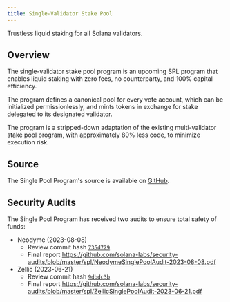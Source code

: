```yaml
---
title: Single-Validator Stake Pool
---
```


Trustless liquid staking for all Solana validators.

## Overview

The single-validator stake pool program is an upcoming SPL program that enables liquid staking with zero fees, no counterparty, and 100% capital efficiency.

The program defines a canonical pool for every vote account, which can be initialized permissionlessly, and mints tokens in exchange for stake delegated to its designated validator.

The program is a stripped-down adaptation of the existing multi-validator stake pool program, with approximately 80% less code, to minimize execution risk.

## Source

The Single Pool Program's source is available on
[GitHub](https://github.com/solana-labs/solana-program-library/tree/master/single-pool/program).

## Security Audits

The Single Pool Program has received two audits to ensure total safety of funds:

* Neodyme (2023-08-08)
    - Review commit hash [`735d729`](https://github.com/solana-labs/solana-program-library/commit/735d7292e35d35101750a4452d2647bdbf848e8b)
    - Final report https://github.com/solana-labs/security-audits/blob/master/spl/NeodymeSinglePoolAudit-2023-08-08.pdf
* Zellic (2023-06-21)
    - Review commit hash [`9dbdc3b`](https://github.com/solana-labs/solana-program-library/commit/9dbdc3bdae31dda1dcb35346aab2d879deecf194)
    - Final report https://github.com/solana-labs/security-audits/blob/master/spl/ZellicSinglePoolAudit-2023-06-21.pdf
